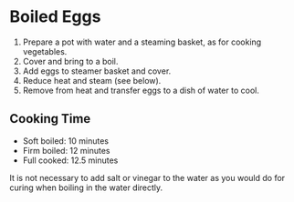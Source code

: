 # Boiled Eggs

1. Prepare a pot with water and a steaming basket, as for cooking vegetables.
2. Cover and bring to a boil.
3. Add eggs to steamer basket and cover.
4. Reduce heat and steam (see below).
5. Remove from heat and transfer eggs to a dish of water to cool.

## Cooking Time

- Soft boiled: 10 minutes
- Firm boiled: 12 minutes
- Full cooked: 12.5 minutes

It is not necessary to add salt or vinegar to the water as you would do for curing when boiling in the water directly.
